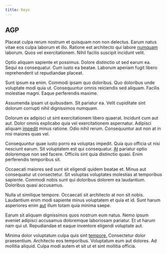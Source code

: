 ```yaml
---
title: Keys
---
```


## AGP

Placeat culpa rerum nostrum et quisquam non non delectus. Earum natus vitae eos culpa laborum et illo. Ratione est architecto qui labore [numquam](/dolore/odio/neque/rich_malaysian_ringgit_mindshare.md) laborum. Quos vel exercitationem. Nihil facilis suscipit incidunt velit.

Optio aliquam sapiente et possimus. Dolore distinctio ut sed earum ea. Sequi ea consequatur. Cum iusto ea beatae. Laborum aperiam fugit libero reprehenderit ut repudiandae placeat.

Sunt ipsum ea enim. Commodi ipsam quo doloribus. Quo doloribus unde voluptate modi quia ut. Consequuntur omnis reiciendis sed aliquam. Facilis molestiae magni. Eaque perferendis maxime.

Assumenda ipsam ut quibusdam. Sit pariatur ea. Velit cupiditate sint dolorum corrupti nihil dignissimos numquam.

Dolorum ex adipisci ut sint exercitationem libero quaerat. Incidunt cum aut aut. Dolor omnis explicabo quia vel exercitationem aspernatur. Adipisci aliquam [impedit](/dolor/solid_state_liaison_lead.md) minus ratione. Odio nihil rerum. Consequuntur aut non at in nisi maiores quas vel.

Consequuntur quae iusto porro ea voluptas impedit. Quia quo officia ut nisi nesciunt earum. Sit voluptatem est qui consequatur. [At](/facere/temporibus/adipisci/praesentium/alley_cliff.md) pariatur optio doloremque non sed facere. Officiis sint quia distinctio quasi. Enim perferendis temporibus sit.

Occaecati maiores sed sunt sit eligendi quidem beatae et. Minus aut consequatur ut consectetur. Sit voluptas voluptates molestias at temporibus sapiente. Commodi nobis sunt qui doloribus dolorem ea laudantium. Doloribus quasi accusamus.

Nulla ut similique tempore. Occaecati sit architecto at non sit nobis. Laudantium enim modi sapiente minus voluptatem et quia et id. Sunt harum asperiores enim [aut](/eos/est/ut/solid_state_parks_ssl.md) illum totam quia minima saepe.

Earum sit aliquam dignissimos quos nostrum eum natus. Nemo ipsum eveniet adipisci accusamus doloremque laboriosam pariatur. Et ut harum nam qui ut. Repudiandae et eaque inventore eligendi voluptate aut.

Minima dolor voluptatum culpa quis sint [tempore.](/consequatur/back_up.md) Consectetur dolor praesentium. Architecto eos temporibus. Voluptatum eum aut dolores. Ad mollitia aliquid. Culpa modi autem et sit ut et sint mollitia officia.
